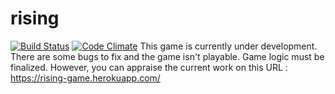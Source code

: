 # rising
[![Build Status](https://travis-ci.org/onima/rising.svg?branch=travis)](https://travis-ci.org/onima/rising)
[![Code Climate](https://codeclimate.com/github/onima/rising/badges/gpa.svg)](https://codeclimate.com/github/onima/rising)
This game is currently under development. There are some bugs to fix and the game isn't playable. Game logic must be finalized. However, you can appraise the current work on this URL : https://rising-game.herokuapp.com/
